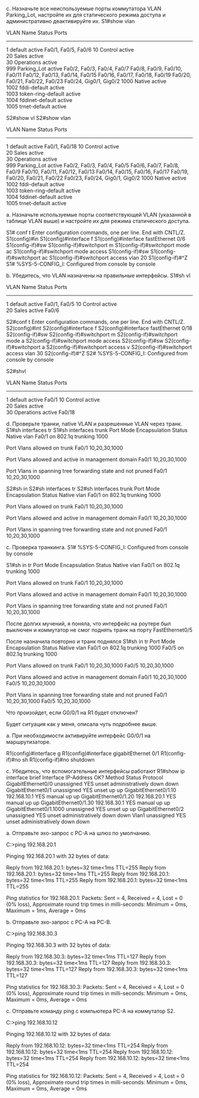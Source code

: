 c.	Назначьте все неиспользуемые порты коммутатора VLAN Parking_Lot, настройте их для статического режима доступа и административно деактивируйте их.
S1#show vlan 

VLAN Name                             Status    Ports
---- -------------------------------- --------- -------------------------------
1    default                          active    Fa0/1, Fa0/5, Fa0/6
10   Control                          active    
20   Sales                            active    
30   Operations                       active    
999  Parking_Lot                      active    Fa0/2, Fa0/3, Fa0/4, Fa0/7
                                                Fa0/8, Fa0/9, Fa0/10, Fa0/11
                                                Fa0/12, Fa0/13, Fa0/14, Fa0/15
                                                Fa0/16, Fa0/17, Fa0/18, Fa0/19
                                                Fa0/20, Fa0/21, Fa0/22, Fa0/23
                                                Fa0/24, Gig0/1, Gig0/2
1000 Native                           active    
1002 fddi-default                     active    
1003 token-ring-default               active    
1004 fddinet-default                  active    
1005 trnet-default                    active    


S2#show vl
S2#show vlan 

VLAN Name                             Status    Ports
---- -------------------------------- --------- -------------------------------
1    default                          active    Fa0/1, Fa0/18
10   Control                          active    
20   Sales                            active    
30   Operations                       active    
999  Parking_Lot                      active    Fa0/2, Fa0/3, Fa0/4, Fa0/5
                                                Fa0/6, Fa0/7, Fa0/8, Fa0/9
                                                Fa0/10, Fa0/11, Fa0/12, Fa0/13
                                                Fa0/14, Fa0/15, Fa0/16, Fa0/17
                                                Fa0/19, Fa0/20, Fa0/21, Fa0/22
                                                Fa0/23, Fa0/24, Gig0/1, Gig0/2
1000 Native                           active    
1002 fddi-default                     active    
1003 token-ring-default               active    
1004 fddinet-default                  active    
1005 trnet-default                    active    


a.	Назначьте используемые порты соответствующей VLAN (указанной в таблице VLAN выше) и настройте их для режима статического доступа.

S1# conf t
Enter configuration commands, one per line.  End with CNTL/Z.
S1(config)#in
S1(config)#interface f
S1(config)#interface fastEthernet 0/6
S1(config-if)#sw
S1(config-if)#switchport m
S1(config-if)#switchport mode ac
S1(config-if)#switchport mode access 
S1(config-if)#sw
S1(config-if)#switchport ac
S1(config-if)#switchport access vlan 20
S1(config-if)#^Z
S1#
%SYS-5-CONFIG_I: Configured from console by console


b. Убедитесь, что VLAN назначены на правильные интерфейсы.
S1#sh vl

VLAN Name                             Status    Ports
---- -------------------------------- --------- -------------------------------
1    default                          active    Fa0/1, Fa0/5
10   Control                          active    
20   Sales                            active    Fa0/6

S2#conf t
Enter configuration commands, one per line.  End with CNTL/Z.
S2(config)#int
S2(config)#interface f
S2(config)#interface fastEthernet 0/18
S2(config-if)#sw
S2(config-if)#switchport m
S2(config-if)#switchport mode a
S2(config-if)#switchport mode access 
S2(config-if)#sw
S2(config-if)#switchport a
S2(config-if)#switchport access v
S2(config-if)#switchport access vlan 30
S2(config-if)#^Z
S2#
%SYS-5-CONFIG_I: Configured from console by console

S2#shvl

VLAN Name                             Status    Ports
---- -------------------------------- --------- -------------------------------
1    default                          active    Fa0/1
10   Control                          active    
20   Sales                            active    
30   Operations                       active    Fa0/18



d.	Проверьте транки, native VLAN и разрешенные VLAN через транк.
S1#sh interfaces tr
S1#sh interfaces trunk 
Port        Mode         Encapsulation  Status        Native vlan
Fa0/1       on           802.1q         trunking      1000

Port        Vlans allowed on trunk
Fa0/1       10,20,30,1000

Port        Vlans allowed and active in management domain
Fa0/1       10,20,30,1000

Port        Vlans in spanning tree forwarding state and not pruned
Fa0/1       10,20,30,1000



S2#sh in
S2#sh interfaces tr
S2#sh interfaces trunk 
Port        Mode         Encapsulation  Status        Native vlan
Fa0/1       on           802.1q         trunking      1000

Port        Vlans allowed on trunk
Fa0/1       10,20,30,1000

Port        Vlans allowed and active in management domain
Fa0/1       10,20,30,1000

Port        Vlans in spanning tree forwarding state and not pruned
Fa0/1       10,20,30,1000



c.	Проверка транкинга.
S1#
%SYS-5-CONFIG_I: Configured from console by console

S1#sh in tr
Port        Mode         Encapsulation  Status        Native vlan
Fa0/1       on           802.1q         trunking      1000

Port        Vlans allowed on trunk
Fa0/1       10,20,30,1000

Port        Vlans allowed and active in management domain
Fa0/1       10,20,30,1000

Port        Vlans in spanning tree forwarding state and not pruned
Fa0/1       10,20,30,1000

После долгих мучений, я поняла, что интерфейс на роутере был выключен и коммутатор не смог поднять транк на порту FastEthernet0/5

После назначила повторно и транк поднялся
S1#sh in tr
Port        Mode         Encapsulation  Status        Native vlan
Fa0/1       on           802.1q         trunking      1000
Fa0/5       on           802.1q         trunking      1000

Port        Vlans allowed on trunk
Fa0/1       10,20,30,1000
Fa0/5       10,20,30,1000

Port        Vlans allowed and active in management domain
Fa0/1       10,20,30,1000
Fa0/5       10,20,30,1000

Port        Vlans in spanning tree forwarding state and not pruned
Fa0/1       10,20,30,1000
Fa0/5       10,20,30,1000

Что произойдет, если G0/0/1 на R1 будет отключен?

Будет ситуация как у меня, описала чуть подробнее выше.



a.	При необходимости активируйте интерфейс G0/0/1 на маршрутизаторе.

R1(config)#interface g
R1(config)#interface gigabitEthernet 0/1
R1(config-if)#no sh
R1(config-if)#no shutdown 


c.	Убедитесь, что вспомогательные интерфейсы работают
R1#show ip interface brief 
Interface              IP-Address      OK? Method Status                Protocol 
GigabitEthernet0/0     unassigned      YES unset  administratively down down 
GigabitEthernet0/1     unassigned      YES unset  up                    up 
GigabitEthernet0/1.10  192.168.10.1    YES manual up                    up 
GigabitEthernet0/1.20  192.168.20.1    YES manual up                    up 
GigabitEthernet0/1.30  192.168.30.1    YES manual up                    up 
GigabitEthernet0/1.1000 unassigned      YES unset  up                    up 
GigabitEthernet0/2     unassigned      YES unset  administratively down down 
Vlan1                  unassigned      YES unset  administratively down down




a.	Отправьте эхо-запрос с PC-A на шлюз по умолчанию.

C:\>ping 192.168.20.1

Pinging 192.168.20.1 with 32 bytes of data:

Reply from 192.168.20.1: bytes=32 time<1ms TTL=255
Reply from 192.168.20.1: bytes=32 time=1ms TTL=255
Reply from 192.168.20.1: bytes=32 time<1ms TTL=255
Reply from 192.168.20.1: bytes=32 time<1ms TTL=255

Ping statistics for 192.168.20.1:
    Packets: Sent = 4, Received = 4, Lost = 0 (0% loss),
Approximate round trip times in milli-seconds:
    Minimum = 0ms, Maximum = 1ms, Average = 0ms


b.	Отправьте эхо-запрос с PC-A на PC-B.

C:\>ping 192.168.30.3

Pinging 192.168.30.3 with 32 bytes of data:

Reply from 192.168.30.3: bytes=32 time<1ms TTL=127
Reply from 192.168.30.3: bytes=32 time<1ms TTL=127
Reply from 192.168.30.3: bytes=32 time<1ms TTL=127
Reply from 192.168.30.3: bytes=32 time<1ms TTL=127

Ping statistics for 192.168.30.3:
    Packets: Sent = 4, Received = 4, Lost = 0 (0% loss),
Approximate round trip times in milli-seconds:
    Minimum = 0ms, Maximum = 0ms, Average = 0ms



c.	Отправьте команду ping с компьютера PC-A на коммутатор S2.

C:\>ping 192.168.10.12

Pinging 192.168.10.12 with 32 bytes of data:

Reply from 192.168.10.12: bytes=32 time<1ms TTL=254
Reply from 192.168.10.12: bytes=32 time<1ms TTL=254
Reply from 192.168.10.12: bytes=32 time<1ms TTL=254
Reply from 192.168.10.12: bytes=32 time<1ms TTL=254

Ping statistics for 192.168.10.12:
    Packets: Sent = 4, Received = 4, Lost = 0 (0% loss),
Approximate round trip times in milli-seconds:
    Minimum = 0ms, Maximum = 0ms, Average = 0ms



